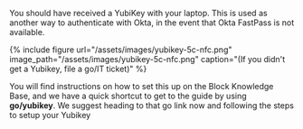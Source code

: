 You should have received a YubiKey with your laptop. 
This is used as another way to authenticate with Okta, in the event that Okta FastPass is not available.

{% include figure url="/assets/images/yubikey-5c-nfc.png" image_path="/assets/images/yubikey-5c-nfc.png" caption="(If you didn't get a Yubikey, file a go/IT ticket)" %}

You will find instructions on how to set this up on the Block Knowledge Base, and we have a quick shortcut to get to the guide by using __go/yubikey__. We suggest heading to that go link now and following the steps to setup your Yubikey
